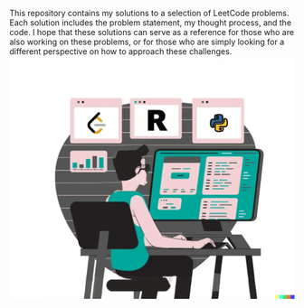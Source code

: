 This repository contains  my solutions to a selection of LeetCode problems. Each solution includes the problem statement, my thought process, and the code. I hope that these solutions can serve as a reference for those who are also working on these problems, or for those who are simply looking for a different perspective on how to approach these challenges.
![Image](https://github.com/TZhoroev/LeetCode-Solutions/blob/main/LC.png)
